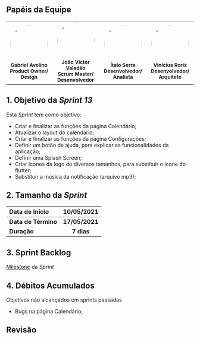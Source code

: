 ## Papéis da Equipe

<table>
    <tr>
     <!-- Gabriel   -->
        <td align="center"><img style="border-radius: 50%;" src="https://encrypted-tbn0.gstatic.com/images?q=tbn:ANd9GcQxvrswcsBZYfSCU3Oh3ErFA98mwGBTt3jiIg&usqp=CAU" width="100px;" alt=""/><br /><sub><b>Gabriel Avelino</b><br><b>Product Owner/ Design</b></sub></a><br /></td>
     <!-- João Victor -->
        <td align="center">
        <img style="border-radius: 50%;" src="https://encrypted-tbn0.gstatic.com/images?q=tbn:ANd9GcTEK6SQGF9JSvSnrPU7nPQX9DtnD9bNVyK94cyMDGUte7t9XPr6osfmPb0W0beWJ2VUZcU&usqp=CAU"width="100px;" alt=""/>
        <br /><sub><b>João Victor Valadão</b><br><b>Scrum Master/ Desenvolvedor</b></sub></a><br /></td>
    <!-- Ítalo -->
        <td align="center">
        <img style="border-radius: 50%;" src="https://encrypted-tbn0.gstatic.com/images?q=tbn:ANd9GcQRAmhsFu_XEsZOqDaPM5eIY1cnJ_41yhEFJg&usqp=CAU"width="100px;" alt=""/>
        <br /><sub><b>Ítalo Serra</b><br><b>Desenvolvedor/ Analista</b></sub></a><br /></td>
     <!-- Vinícius -->
        <td align="center">
        <img style="border-radius: 50%;" src="https://encrypted-tbn0.gstatic.com/images?q=tbn:ANd9GcQ2HpNNYFy5R2yK7cJ7vcAGbUXXL8yLIZPcjA&usqp=CAU"width="100px;" alt=""/>
        <br /><sub><b>Vinícius Roriz</b><br><b>Desenvolvedor/ Arquiteto</b></sub></a><br /></td>
    </table>

## 1. Objetivo da _Sprint 13_

<p align="justify">Esta <i>Sprint</i> tem como objetivo:</p>

- Criar e finalizar as funções da página Calendário;
- Atualizar o layout do calendário;
- Criar e finalizar as funções da página Configurações;
- Definir um botão de ajuda, para explicar as funcionalidades da aplicação;
- Definir uma Splash Screen;
- Criar ícones da logo de diversos tamanhos, para substituir o ícone do flutter;
- Substituir a música da notificação (arquivo mp3);



## 2. Tamanho da _Sprint_

| Data de Início | 10/05/2021 |
|:--|:--:|
| **Data de Término** | **17/05/2021** |
| **Duração** | **7 dias** |


## 3. Sprint Backlog

[Milestone](https://github.com/fga-eps-mds/MDS-2020-2-G9/milestone/13) da _Sprint_


## 4. Débitos Acumulados

Objetivos não alcançados em sprints passadas

- Bugs na página Calendário;

## Revisão
